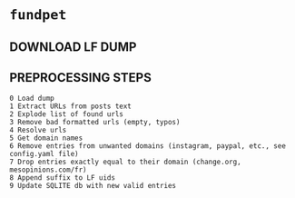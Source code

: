 # `fundpet`


## DOWNLOAD LF DUMP

## PREPROCESSING STEPS


 
```
0 Load dump
1 Extract URLs from posts text
2 Explode list of found urls
3 Remove bad formatted urls (empty, typos)
4 Resolve urls
5 Get domain names
6 Remove entries from unwanted domains (instagram, paypal, etc., see config.yaml file)
7 Drop entries exactly equal to their domain (change.org, mesopinions.com/fr)
8 Append suffix to LF uids
9 Update SQLITE db with new valid entries
```
